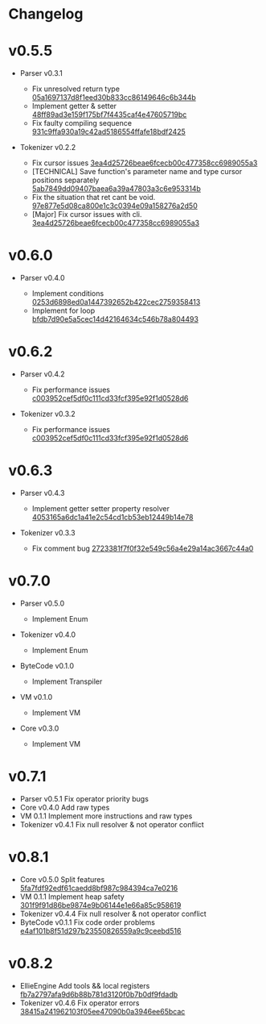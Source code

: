 # Changelog

# v0.5.5

- Parser v0.3.1

  - Fix unresolved return type [05a1697137d8f1eed30b833cc86149646c6b344b](https://github.com/behemehal/Ellie-Language/commit/05a1697137d8f1eed30b833cc86149646c6b344b)
  - Implement getter & setter [48ff89ad3e159f175bf7f4435caf4e47605719bc](https://github.com/behemehal/Ellie-Language/commit/48ff89ad3e159f175bf7f4435caf4e47605719bc)
  - Fix faulty compiling sequence [931c9ffa930a19c42ad5186554ffafe18bdf2425](https://github.com/behemehal/Ellie-Language/commit/931c9ffa930a19c42ad5186554ffafe18bdf2425)

- Tokenizer v0.2.2
  - Fix cursor issues [3ea4d25726beae6fcecb00c477358cc6989055a3](https://github.com/behemehal/Ellie-Language/commit/3ea4d25726beae6fcecb00c477358cc6989055a3)
  - [TECHNICAL] Save function's parameter name and type cursor positions separately [5ab7849dd09407baea6a39a47803a3c6e953314b](https://github.com/behemehal/Ellie-Language/commit/5ab7849dd09407baea6a39a47803a3c6e953314b)
  - Fix the situation that ret cant be void. [97e877e5d08ca800e1c3c0394e09a158276a2d50](https://github.com/behemehal/Ellie-Language/commit/97e877e5d08ca800e1c3c0394e09a158276a2d50)
  - [Major] Fix cursor issues with cli. [3ea4d25726beae6fcecb00c477358cc6989055a3](https://github.com/behemehal/Ellie-Language/commit/3ea4d25726beae6fcecb00c477358cc6989055a3)

# v0.6.0

- Parser v0.4.0

  - Implement conditions [0253d6898ed0a1447392652b422cec2759358413](https://github.com/behemehal/Ellie-Language/commit/0253d6898ed0a1447392652b422cec2759358413)
  - Implement for loop [bfdb7d90e5a5cec14d42164634c546b78a804493](https://github.com/behemehal/Ellie-Language/commit/bfdb7d90e5a5cec14d42164634c546b78a804493)

# v0.6.2

- Parser v0.4.2

  - Fix performance issues [c003952cef5df0c111cd33fcf395e92f1d0528d6](https://github.com/behemehal/Ellie-Language/commit/c003952cef5df0c111cd33fcf395e92f1d0528d6)

- Tokenizer v0.3.2
  - Fix performance issues [c003952cef5df0c111cd33fcf395e92f1d0528d6](https://github.com/behemehal/Ellie-Language/commit/c003952cef5df0c111cd33fcf395e92f1d0528d6)

# v0.6.3

- Parser v0.4.3

  - Implement getter setter property resolver [4053165a6dc1a41e2c54cd1cb53eb12449b14e78](https://github.com/behemehal/Ellie-Language/commit/4053165a6dc1a41e2c54cd1cb53eb12449b14e78)

- Tokenizer v0.3.3
  - Fix comment bug [2723381f7f0f32e549c56a4e29a14ac3667c44a0](https://github.com/behemehal/Ellie-Language/commit/2723381f7f0f32e549c56a4e29a14ac3667c44a0)


# v0.7.0

- Parser v0.5.0
  - Implement Enum

- Tokenizer v0.4.0
  - Implement Enum

- ByteCode v0.1.0
  - Implement Transpiler

- VM v0.1.0
  - Implement VM

- Core v0.3.0
  - Implement VM

# v0.7.1

- Parser v0.5.1
  Fix operator priority bugs
- Core v0.4.0
  Add raw types
- VM 0.1.1
  Implement more instructions and raw types
- Tokenizer v0.4.1
  Fix null resolver & not operator conflict

# v0.8.1

- Core v0.5.0
  Split features [5fa7fdf92edf61caedd8bf987c984394ca7e0216](https://github.com/behemehal/Ellie-Language/commit/5fa7fdf92edf61caedd8bf987c984394ca7e0216)
- VM 0.1.1
  Implement heap safety [301f9f91d86be9874e9b06144e1e66a85c958619](https://github.com/behemehal/Ellie-Language/commit/301f9f91d86be9874e9b06144e1e66a85c958619)
- Tokenizer v0.4.4
  Fix null resolver & not operator conflict
- ByteCode v0.1.1
  Fix code order problems [e4af101b8f51d297b23550826559a9c9ceebd516](https://github.com/behemehal/Ellie-Language/commit/e4af101b8f51d297b23550826559a9c9ceebd516)

# v0.8.2
- EllieEngine
  Add tools && local registers [fb7a2797afa9d6b88b781d3120f0b7b0df9fdadb](https://github.com/behemehal/Ellie-Language/commit/fb7a2797afa9d6b88b781d3120f0b7b0df9fdadb)
- Tokenizer v0.4.6
  Fix operator errors [38415a241962103f05ee47090b0a3946ee65bcac](https://github.com/behemehal/Ellie-Language/commit/38415a241962103f05ee47090b0a3946ee65bcac)